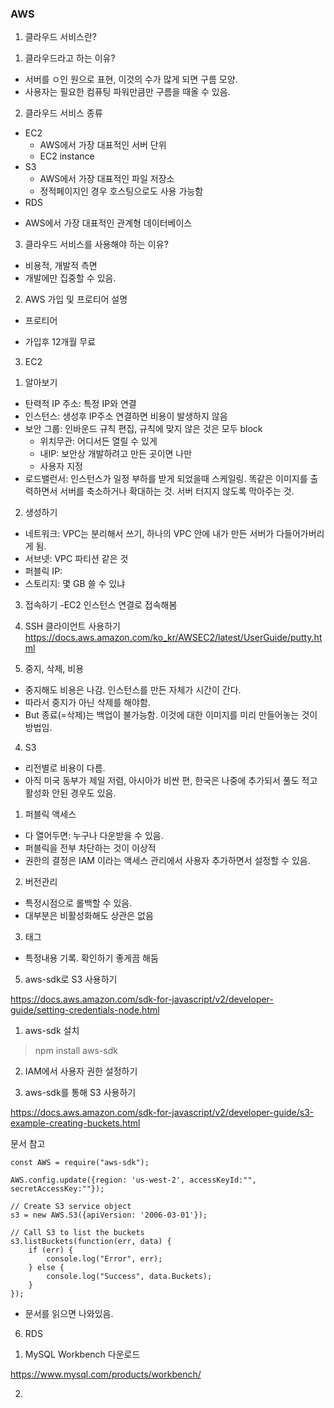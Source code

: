 ### AWS

1. 클라우드 서비스란?
 1) 클라우드라고 하는 이유? 
 - 서버를 ㅇ인 원으로 표현, 이것의 수가 많게 되면 구름 모양.
 - 사용자는 필요한 컴퓨팅 파워만큼만 구름을 때올 수 있음. 
 2) 클라우드 서비스 종류
 * EC2
   - AWS에서 가장 대표적인 서버 단위
   - EC2 instance
 * S3
   - AWS에서 가장 대표적인 파일 저장소
   - 정적페이지인 경우 호스팅으로도 사용 가능함
 * RDS
  - AWS에서 가장 대표적인 관계형 데이터베이스
 
 3) 클라우드 서비스를 사용해야 하는 이유?
 - 비용적, 개발적 측면
 - 개발에만 집중할 수 있음.


2. AWS 가입 및 프로티어 설명
 * 프로티어
  - 가입후 12개월 무료

3. EC2
1) 알아보기
- 탄력적 IP 주소: 특정 IP와 연결
- 인스턴스: 생성후 IP주소 연결하면 비용이 발생하지 않음
- 보안 그룹: 인바운드 규칙 편집, 규칙에 맞지 않은 것은 모두 block
  - 위치무관: 어디서든 열릴 수 있게
  - 내IP: 보안상 개발하려고 만든 곳이면 나만
  - 사용자 지정 
- 로드밸런서: 인스턴스가 일정 부하를 받게 되었을때 스케일링. 똑같은 이미지를 출력하면서 서버를 축소하거나 확대하는 것. 서버 터지지 않도록 막아주는 것.

2) 생성하기
- 네트워크: VPC는 분리해서 쓰기, 하나의 VPC 안에 내가 만든 서버가 다들어가버리게 됨.
- 서브넷: VPC 파티션 같은 것
- 퍼블릭 IP: 
- 스토리지: 몇 GB 쓸 수 있냐

3) 접속하기
-EC2 인스턴스 연결로 접속해봄

4) SSH 클라이언트 사용하기
https://docs.aws.amazon.com/ko_kr/AWSEC2/latest/UserGuide/putty.html

5) 중지, 삭제, 비용
- 중지해도 비용은 나감. 인스턴스를 만든 자체가 시간이 간다.
- 따라서 중지가 아닌 삭제를 해야함.
- But 종료(=삭제)는 백업이 불가능함. 이것에 대한 이미지를 미리 만들어놓는 것이 방법임.

4. S3
- 리전별로 비용이 다름.
- 아직 미국 동부가 제일 저렴, 아시아가 비싼 편, 한국은 나중에 추가되서 풀도 적고 활성화 안된 경우도 있음.

1) 퍼블릭 액세스
- 다 열어두면: 누구나 다운받을 수 있음.
- 퍼블릭을 전부 차단하는 것이 이상적
- 권한의 결정은 IAM 이라는 액세스 관리에서 사용자 추가하면서 설정할 수 있음.

2) 버전관리
- 특정시점으로 롤백할 수 있음.
- 대부분은 비활성화해도 상관은 없음

3) 태그
- 특정내용 기록. 확인하기 좋게끔 해둠


5. aws-sdk로 S3 사용하기

https://docs.aws.amazon.com/sdk-for-javascript/v2/developer-guide/setting-credentials-node.html

1) aws-sdk 설치
> npm install aws-sdk

2) IAM에서 사용자 권한 설정하기

3) aws-sdk를 통해 S3 사용하기

https://docs.aws.amazon.com/sdk-for-javascript/v2/developer-guide/s3-example-creating-buckets.html

문서 참고

```node
const AWS = require("aws-sdk");

AWS.config.update({region: 'us-west-2', accessKeyId:"", secretAccessKey:""});

// Create S3 service object
s3 = new AWS.S3({apiVersion: '2006-03-01'});

// Call S3 to list the buckets
s3.listBuckets(function(err, data) {
    if (err) {
        console.log("Error", err);
    } else {
        console.log("Success", data.Buckets);
    }
});
```

* 문서를 읽으면 나와있음. 

6. RDS
1) MySQL Workbench 다운로드

https://www.mysql.com/products/workbench/

2) 
